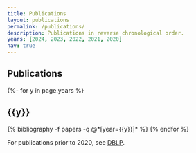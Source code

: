 ```yaml
---
title: Publications
layout: publications
permalink: /publications/
description: Publications in reverse chronological order. 
years: [2024, 2023, 2022, 2021, 2020]
nav: true
---
```

<!-- _pages/publications.md -->

## Publications

<div class="publications">

{%- for y in page.years %}
  <h2 class="year">{{y}}</h2>
  {% bibliography -f papers -q @*[year={{y}}]* %}
{% endfor %}

</div>

For publications prior to 2020, see [DBLP](https://dblp.org/pid/144/5582.html). 
